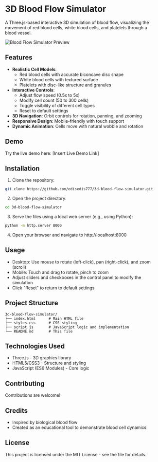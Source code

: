 # 3D Blood Flow Simulator

A Three.js-based interactive 3D simulation of blood flow, visualizing the movement of red blood cells, white blood cells, and platelets through a blood vessel.

![Blood Flow Simulator Preview](https://github.com/user-attachments/assets/96add8ef-42c0-428b-a8c2-141e4a35fcc6)


## Features

- **Realistic Cell Models**: 
  - Red blood cells with accurate biconcave disc shape
  - White blood cells with textured surface
  - Platelets with disc-like structure and granules
- **Interactive Controls**:
  - Adjust flow speed (0.5x to 5x)
  - Modify cell count (50 to 300 cells)
  - Toggle visibility of different cell types
  - Reset to default settings
- **3D Navigation**: Orbit controls for rotation, panning, and zooming
- **Responsive Design**: Mobile-friendly with touch support
- **Dynamic Animation**: Cells move with natural wobble and rotation

## Demo

Try the live demo here: [Insert Live Demo Link]

## Installation

1. Clone the repository:
```bash
git clone https://github.com/edisedis777/3d-blood-flow-simulator.git
```
2. Open the project directory:
```bash
cd 3d-blood-flow-simulator
```
3. Serve the files using a local web server (e.g., using Python):
```bash
python -m http.server 8000
```
4. Open your browser and navigate to http://localhost:8000

## Usage
- Desktop: Use mouse to rotate (left-click), pan (right-click), and zoom (scroll)
- Mobile: Touch and drag to rotate, pinch to zoom
- Adjust sliders and checkboxes in the control panel to modify the simulation
- Click "Reset" to return to default settings

## Project Structure
```text
3d-blood-flow-simulator/
├── index.html      # Main HTML file
├── styles.css      # CSS styling
├── script.js       # JavaScript logic and implementation
└── README.md       # This file
```

## Technologies Used
- Three.js - 3D graphics library
- HTML5/CSS3 - Structure and styling
- JavaScript (ES6 Modules) - Core logic

## Contributing
Contributions are welcome! 

## Credits
- Inspired by biological blood flow
- Created as an educational tool to demonstrate blood cell dynamics

## License
This project is licensed under the MIT License - see the  file for details.
